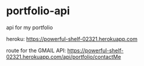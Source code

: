 # portfolio-api
api for my portfolio

heroku:
https://powerful-shelf-02321.herokuapp.com

route for the GMAIL API: 
https://powerful-shelf-02321.herokuapp.com/api/portfolio/contactMe

